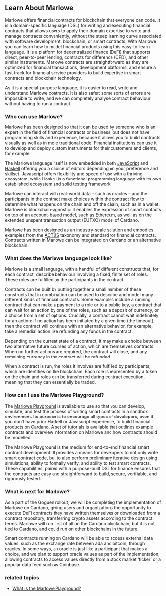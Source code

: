 ## Learn About Marlowe
Marlowe offers financial contracts for blockchain that everyone can code. It is a domain-specific language (DSL) for writing and executing financial contracts that allows users to apply their domain expertise to write and manage contracts conveniently, without the steep learning curve associated with software development, blockchain, or smart contracts. With Marlowe you can learn how to model financial products using this easy-to-learn language. It is a platform for decentralized finance (DeFi) that supports direct, peer-to-peer lending, contracts for difference (CFD), and other similar instruments. Marlowe contracts are straightforward as they are optimized for financial transactions, development platforms, and ensure a fast track for financial service providers to build expertise in smart contracts and blockchain technology.

As it is a special-purpose language, it is easier to read, write and understand Marlowe contracts. It is also safer: some sorts of errors are impossible to write, and we can completely analyse contract behaviour without having to run a contract.

### Who can use Marlowe? 
Marlowe has been designed so that it can be used by someone who is an expert in the field of financial contracts or business, but does not have programming skills and experience, because it allows you to build contracts visually as well as in more traditional code. Financial institutions can use it to develop and deploy custom instruments for their customers and clients, for example.

The Marlowe language itself is now embedded in both [JavaScript](https://www.javascript.com/) and [Haskell](https://www.haskell.org/) offering you a choice of editors depending on your preference and skillset. Javascript offers flexibility and speed of use with a thriving ecosystem, while Haskell is a functional programming language with its own established ecosystem and solid testing framework. 

Marlowe can interact with real-world data – such as oracles – and the participants in the contract make choices within the contract flow to determine what happens on the chain and off the chain, such as in a wallet. Marlowe is blockchain-agnostic: it enables the expression of smart contacts on top of an account-based model, such as Ethereum, as well as on the extended unspent transaction output (EUTXO) model of Cardano.

Marlowe has been designed as an industry-scale solution and embodies examples from the [ACTUS](https://www.actusfrf.org/) taxonomy and standard for financial contracts. Contracts written in Marlowe can be integrated on Cardano or an alternative blockchain. 

### What does the Marlowe language look like?
Marlowe is a small language, with a handful of different constructs that, for each contract, describe behaviour involving a fixed, finite set of roles.  These roles are fulfilled by the participants in the contract. 

Contracts can be built by putting together a small number of these constructs that in combination can be used to describe and model many different kinds of financial contracts. Some examples include a running contract that can make a payment to a role or to a public key, a contract that can wait for an action by one of the roles, such as a deposit of currency, or a choice from a set of options. Crucially, a contract cannot wait indefinitely for an action: if no action has been initiated by a given time (the timeout), then the contract will continue with an alternative behavior, for example, take a remedial action like refunding any funds in the contract. 

Depending on the current state of a contract, it may make a choice between two alternative future courses of action, which are themselves contracts. When no further actions are required, the contract will close, and any remaining currency in the contract will be refunded.

When a contract is run, the roles it involves are fulfilled by participants, which are identities on the blockchain. Each role is represented by a token on the chain and roles can be transferred during contract execution, meaning that they can essentially be traded. 

### How can I use the Marlowe Playground?
The [Marlowe Playground](https://alpha.marlowe.iohkdev.io/) is available to use so that you can develop, simulate, and test the process of writing smart contracts in a sandbox environment. Its purpose is to encourage all types of developers, even if you don’t have prior Haskell or Javascript experience, to build financial products on Cardano. A set of [tutorials](https://alpha.marlowe.iohkdev.io/tutorial/index.html) is available that outlines example contracts and overview information on Marlowe and how contracts should be modelled. 

The Marlowe Playground is the medium for end-to-end financial smart contract development. It provides a means for developers to not only write smart contract code, but to also perform preliminary iterative design using simulations, ability to formally verify, and ability to test smart contracts. These capabilities, paired with a purpose-built DSL for finance ensures that the contracts are easy and straightforward to build, secure, verifiable, and rigorously tested.

### What is next for Marlowe?
As a part of the Goguen rollout, we will be completing the implementation of Marlowe on Cardano, giving users and organizations the opportunity to execute DeFi contracts they have written themselves or downloaded from a contract repository, transferring crypto assets according to the contract terms. Marlowe will run first of all on the Cardano blockchain, but it is not tied to Cardano, and could run on other blockchains in the future.

Smart contracts running on Cardano will be able to access external data values, such as the exchange rate between ada and bitcoin, through oracles. In some ways, an oracle is just like a participant that makes a choice, and we plan to support oracle values as part of the implementation, allowing contracts to access values directly from a stock market ‘ticker’ or a popular data feed such as Coinbase.

### related topics
- [What is the Marlowe Playground?](<marlowe-playground.md>)
